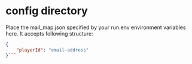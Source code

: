 # config directory

Place the mail_map.json specified by your run.env environment variables here.
It accepts following structure:

```json
{
    "playerId": "email-address"
}``` 
